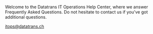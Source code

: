 Welcome to the Datatrans IT Operations Help Center, where we answer Frequently Asked Questions. Do not hesitate to contact us if you've got additional questions.

[itops@datatrans.ch](/itops@datatrans.ch)

